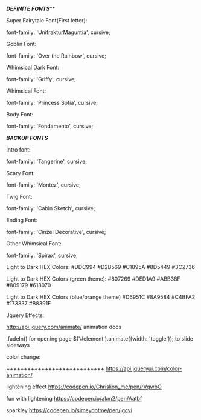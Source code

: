 
*****DEFINITE FONTS*******

Super Fairytale Font(First letter):
<link href="https://fonts.googleapis.com/css?family=Cabin+Sketch|Cinzel+Decorative|Fondamento|Montez|Princess+Sofia|Tangerine|UnifrakturMaguntia" rel="stylesheet">
font-family: 'UnifrakturMaguntia', cursive;

Goblin Font:
<link href="https://fonts.googleapis.com/css?family=Over+the+Rainbow" rel="stylesheet">
font-family: 'Over the Rainbow', cursive;

Whimsical Dark Font:
<link href="https://fonts.googleapis.com/css?family=Cabin+Sketch|Cinzel+Decorative|Fondamento|Griffy|Montez|Princess+Sofia|Spirax|Tangerine|UnifrakturMaguntia" rel="stylesheet">
font-family: 'Griffy', cursive;

Whimsical Font:
<link href="https://fonts.googleapis.com/css?family=Fondamento|Montez|Princess+Sofia|Tangerine" rel="stylesheet">
font-family: 'Princess Sofia', cursive;

Body Font:
<link href="https://fonts.googleapis.com/css?family=Fondamento|Montez|Tangerine" rel="stylesheet">
font-family: 'Fondamento', cursive;

*****BACKUP FONTS*****

Intro font:
<link href="https://fonts.googleapis.com/css?family=Tangerine" rel="stylesheet">
font-family: 'Tangerine', cursive;

Scary Font:
<link href="https://fonts.googleapis.com/css?family=Montez|Tangerine" rel="stylesheet">
font-family: 'Montez', cursive;

Twig Font:
<link href="https://fonts.googleapis.com/css?family=Cabin+Sketch|Fondamento|Montez|Princess+Sofia|Tangerine" rel="stylesheet">
font-family: 'Cabin Sketch', cursive;

Ending Font:
<link href="https://fonts.googleapis.com/css?family=Cabin+Sketch|Cinzel+Decorative|Fondamento|Montez|Princess+Sofia|Tangerine" rel="stylesheet">
font-family: 'Cinzel Decorative', cursive;

Other Whimsical Font:
<link href="https://fonts.googleapis.com/css?family=Cabin+Sketch|Cinzel+Decorative|Fondamento|Montez|Princess+Sofia|Spirax|Tangerine|UnifrakturMaguntia" rel="stylesheet">
font-family: 'Spirax', cursive;




Light to Dark HEX Colors:
#DDC994
#D2B569
#C1895A
#8D5449
#3C2736

Light to Dark HEX Colors (green theme):
#807269
#DED1A9
#ABB38F
#809179
#618070

Light to Dark HEX Colors (blue/orange theme)
#D6951C
#8A9584
#C4BFA2
#173337
#B8391F


Jquery Effects:

http://api.jquery.com/animate/  animation docs

.fadeIn() for opening page
$('#element').animate({width: 'toggle'}); to slide sideways

color change:
<style>
    .toggler { width: 500px; height: 200px; position: relative; }
    #button { padding: .5em 1em; text-decoration: none; }
    #effect { width: 240px; height: 170px; padding: 0.4em; position: relative; background: #fff; }
    #effect h3 { margin: 0; padding: 0.4em; text-align: center; }
</style>
<script>
 $( function() {
   var state = true;
   $( "#button" ).on( "click", function() {
     if ( state ) {
       $( "#effect" ).animate({
         backgroundColor: "#aa0000",
         color: "#fff",
         width: 500
       }, 1000 );
     } else {
       $( "#effect" ).animate({
         backgroundColor: "#fff",
         color: "#000",
         width: 240
       }, 1000 );
     }
     state = !state;
   });
 } );
 </script>
++++++++++++++++++++++++++++
https://api.jqueryui.com/color-animation/
 <style>
#elem {
  color: #006;
  background-color: #aaa;
  font-size: 25px;
  padding: 1em;
  text-align: center;
}
</style>
<script>
$( "#toggle" ).click(function() {
$( "#elem" ).animate({
  color: "green",
  backgroundColor: "rgb( 20, 20, 20 )"
});
});
</script>


lightening effect
https://codepen.io/Chrislion_me/pen/rVqwbO

fun with lightening
https://codepen.io/akm2/pen/Aatbf

sparkley
https://codepen.io/simeydotme/pen/jgcvi
